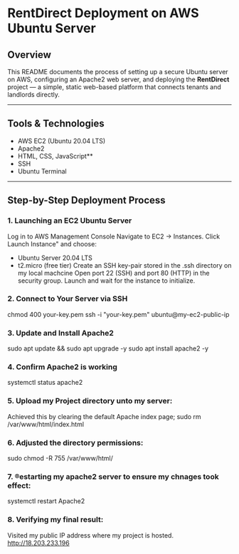 # RentDirect Deployment on AWS Ubuntu Server

##  Overview
This README documents the process of setting up a secure Ubuntu server on AWS, configuring an Apache2 web server, 
and deploying the **RentDirect** project — a simple, static web-based platform that connects tenants and landlords directly.

---

## Tools & Technologies

- AWS EC2 (Ubuntu 20.04 LTS)
- Apache2
- HTML, CSS, JavaScript**
- SSH 
- Ubuntu Terminal

---

##  Step-by-Step Deployment Process

### 1. Launching an EC2 Ubuntu Server

  Log in to AWS Management Console
  Navigate to EC2 → Instances.
  Click Launch Instance" and choose:
   - Ubuntu Server 20.04 LTS
   - t2.micro (free tier)
  Create an SSH key-pair stored in the .ssh directory on my local machcine
  Open port 22 (SSH) and port 80 (HTTP) in the security group.
  Launch and wait for the instance to initialize.

### 2. Connect to Your Server via SSH

chmod 400 your-key.pem
  ssh -i "your-key.pem" ubuntu@my-ec2-public-ip

### 3. Update and Install Apache2

  sudo apt update && sudo apt upgrade -y
  sudo apt install apache2 -y

### 4.  Confirm Apache2 is working
  systemctl status apache2


### 5. Upload my Project directory unto my server:
  Achieved this by clearing the default Apache index page;
  sudo rm /var/www/html/index.html

  
### 6. Adjusted the directory permissions:
  sudo chmod -R 755 /var/www/html/

###  7. ®estarting my apache2 server to ensure my chnages took effect:
  systemctl restart Apache2

### 8. Verifying my final result:
  Visited my public IP address where my project is hosted.
http://18.203.233.196
 


